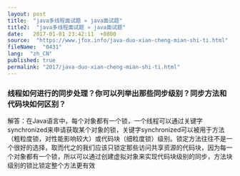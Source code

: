 ```yaml
---
layout: post
title:  "java多线程面试题 » java面试题"
title2:  "java多线程面试题 » java面试题"
date:   2017-01-01 23:42:11  +0800
source:  "https://www.jfox.info/java-duo-xian-cheng-mian-shi-ti.html"
fileName:  "0431"
lang:  "zh_CN"
published: true
permalink: "2017/java-duo-xian-cheng-mian-shi-ti.html"
---
```




### 线程如何进行的同步处理？你可以列举出那些同步级别？同步方法和代码块如何区别？

解答：在Java语言中，每个对象都有一个锁，一个线程可以通过关键字synchronized来申请获取某个对象的锁，关键字synchronized可以被用于方法（粗粒度锁，对性能影响较大）或代码块（细粒度锁）级别。锁定方法往往不是一个很好的选择，取而代之的我们应该只锁定那些访问共享资源的代码块，因为每一个对象都有一个锁，所以可以通过创建虚拟对象来实现代码块级别的同步，方法块级别的锁比锁定整个方法更有效
